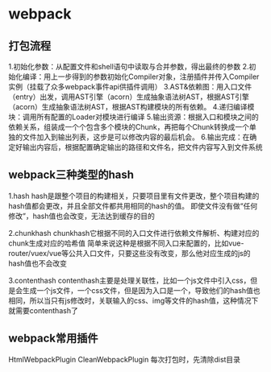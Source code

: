# webpack

## 打包流程

1.初始化参数：从配置文件和shell语句中读取与合并参数，得出最终的参数
2.初始化编译：用上一步得到的参数初始化Compiler对象，注册插件并传入Compiler实例（挂载了众多webpack事件api供插件调用）
3.AST&依赖图：用入口文件（entry）出发，调用AST引擎（acorn）生成抽象语法树AST，根据AST引擎（acorn）生成抽象语法树AST，根据AST构建模块的所有依赖。
4.递归编译模块：调用所有配置的Loader对模块进行编译
5.输出资源：根据入口和模块之间的依赖关系，组装成一个个包含多个模块的Chunk，再把每个Chunk转换成一个单独的文件加入到输出列表，这步是可以修改内容的最后机会。
6.输出完成：在确定好输出内容后，根据配置确定输出的路径和文件名，把文件内容写入到文件系统



## webpack三种类型的hash
1.hash
hash是跟整个项目的构建相关，只要项目里有文件更改，整个项目构建的hash值都会更改，并且全部文件都共用相同的hash的值。
即使文件没有做“任何修改”，hash值也会改变，无法达到缓存的目的

2.chunkhash
chunkhash它根据不同的入口文件进行依赖文件解析、构建对应的chunk生成对应的哈希值
简单来说这种是根据不同入口来配置的，比如vue-router/vuex/vue等公共入口文件，只要这些没有改变，那么他对应生成的js的hash值也不会改变

3.contenthash
contenthash主要是处理关联性，比如一个js文件中引入css，但是会生成一个js文件，一个css文件，但是因为入口是一个，导致他们的hash值也相同，所以当只有js修改时，关联输入的css、img等文件的hash值，这种情况下就需要contenthash了

## webpack常用插件
HtmlWebpackPlugin
CleanWebpackPlugin 每次打包时，先清除dist目录